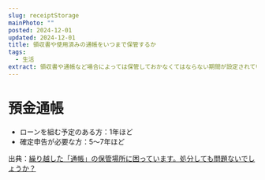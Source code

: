 ```yaml
---
slug: receiptStorage
mainPhoto: ""
posted: 2024-12-01
updated: 2024-12-01
title: 領収書や使用済みの通帳をいつまで保管するか
tags:
  - 生活
extract: 領収書や通帳など場合によっては保管しておかなくてはならない期間が設定されているのでそのメモ。捨てるタイミングを決めたい。
---
```

# 預金通帳

- ローンを組む予定のある方：1年ほど
- 確定申告が必要な方：5～7年ほど

出典：[繰り越した「通帳」の保管場所に困っています。処分しても問題ないでしょうか？](https://news.yahoo.co.jp/articles/3d8e535026ac5f639e69ae9433a82cad09cf5c7a#:~:text=%E5%8F%A4%E3%81%84%E9%80%9A%E5%B8%B3%E3%81%AF%E3%80%81%E5%9F%BA%E6%9C%AC%E7%9A%84,%E3%82%88%E3%81%86%E3%81%AA%E6%96%B9%E6%B3%95%E3%81%8C%E3%81%82%E3%82%8A%E3%81%BE%E3%81%99%E3%80%82&text=%E7%87%83%E3%81%88%E3%82%8B%E3%82%B4%E3%83%9F%E3%81%AB%E5%87%BA%E3%81%99%E2%97%8F,%E3%81%A7%E7%A0%B4%E6%A3%84%E3%81%99%E3%82%8B%E6%96%B9%E6%B3%95%E3%81%A7%E3%81%99%E3%80%82)